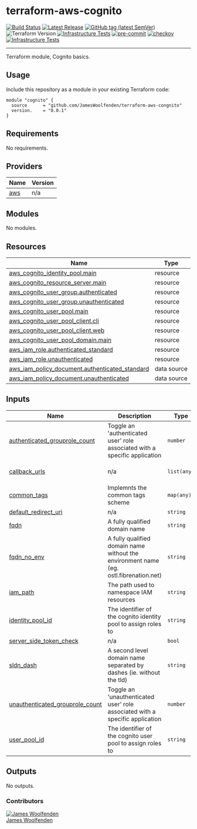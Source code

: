 # terraform-aws-cognito

[![Build Status](https://github.com/JamesWoolfenden/terraform-aws-cognito/workflows/Verify%20and%20Bump/badge.svg?branch=master)](https://github.com/JamesWoolfenden/terraform-aws-cognito)
[![Latest Release](https://img.shields.io/github/release/JamesWoolfenden/terraform-aws-cognito.svg)](https://github.com/JamesWoolfenden/terraform-aws-cognito/releases/latest)
[![GitHub tag (latest SemVer)](https://img.shields.io/github/tag/JamesWoolfenden/terraform-aws-cognito.svg?label=latest)](https://github.com/JamesWoolfenden/terraform-aws-cognito/releases/latest)
![Terraform Version](https://img.shields.io/badge/tf-%3E%3D0.14.0-blue.svg)
[![Infrastructure Tests](https://www.bridgecrew.cloud/badges/github/JamesWoolfenden/terraform-aws-cognito/cis_aws)](https://www.bridgecrew.cloud/link/badge?vcs=github&fullRepo=JamesWoolfenden%2Fterraform-aws-cognito&benchmark=CIS+AWS+V1.2)
[![pre-commit](https://img.shields.io/badge/pre--commit-enabled-brightgreen?logo=pre-commit&logoColor=white)](https://github.com/pre-commit/pre-commit)
[![checkov](https://img.shields.io/badge/checkov-verified-brightgreen)](https://www.checkov.io/)
[![Infrastructure Tests](https://www.bridgecrew.cloud/badges/github/jameswoolfenden/terraform-aws-cognito/general)](https://www.bridgecrew.cloud/link/badge?vcs=github&fullRepo=JamesWoolfenden%2Fterraform-aws-cognito&benchmark=INFRASTRUCTURE+SECURITY)

---

Terraform module, Cognito basics.

## Usage

Include this repository as a module in your existing Terraform code:

```hcl
module "cognito" {
  source      = "github.com/JamesWoolfenden/terraform-aws-congnito"
  version.    = "0.0.1"
}
```

<!-- BEGINNING OF PRE-COMMIT-TERRAFORM DOCS HOOK -->
## Requirements

No requirements.

## Providers

| Name | Version |
|------|---------|
| <a name="provider_aws"></a> [aws](#provider\_aws) | n/a |

## Modules

No modules.

## Resources

| Name | Type |
|------|------|
| [aws_cognito_identity_pool.main](https://registry.terraform.io/providers/hashicorp/aws/latest/docs/resources/cognito_identity_pool) | resource |
| [aws_cognito_resource_server.main](https://registry.terraform.io/providers/hashicorp/aws/latest/docs/resources/cognito_resource_server) | resource |
| [aws_cognito_user_group.authenticated](https://registry.terraform.io/providers/hashicorp/aws/latest/docs/resources/cognito_user_group) | resource |
| [aws_cognito_user_group.unauthenticated](https://registry.terraform.io/providers/hashicorp/aws/latest/docs/resources/cognito_user_group) | resource |
| [aws_cognito_user_pool.main](https://registry.terraform.io/providers/hashicorp/aws/latest/docs/resources/cognito_user_pool) | resource |
| [aws_cognito_user_pool_client.cli](https://registry.terraform.io/providers/hashicorp/aws/latest/docs/resources/cognito_user_pool_client) | resource |
| [aws_cognito_user_pool_client.web](https://registry.terraform.io/providers/hashicorp/aws/latest/docs/resources/cognito_user_pool_client) | resource |
| [aws_cognito_user_pool_domain.main](https://registry.terraform.io/providers/hashicorp/aws/latest/docs/resources/cognito_user_pool_domain) | resource |
| [aws_iam_role.authenticated_standard](https://registry.terraform.io/providers/hashicorp/aws/latest/docs/resources/iam_role) | resource |
| [aws_iam_role.unauthenticated](https://registry.terraform.io/providers/hashicorp/aws/latest/docs/resources/iam_role) | resource |
| [aws_iam_policy_document.authenticated_standard](https://registry.terraform.io/providers/hashicorp/aws/latest/docs/data-sources/iam_policy_document) | data source |
| [aws_iam_policy_document.unauthenticated](https://registry.terraform.io/providers/hashicorp/aws/latest/docs/data-sources/iam_policy_document) | data source |

## Inputs

| Name | Description | Type | Default | Required |
|------|-------------|------|---------|:--------:|
| <a name="input_authenticated_grouprole_count"></a> [authenticated\_grouprole\_count](#input\_authenticated\_grouprole\_count) | Toggle an 'authenticated user' role associated with a specific application | `number` | n/a | yes |
| <a name="input_callback_urls"></a> [callback\_urls](#input\_callback\_urls) | n/a | `list(any)` | <pre>[<br>  "http://example.com"<br>]</pre> | no |
| <a name="input_common_tags"></a> [common\_tags](#input\_common\_tags) | Implemnts the common tags scheme | `map(any)` | n/a | yes |
| <a name="input_default_redirect_uri"></a> [default\_redirect\_uri](#input\_default\_redirect\_uri) | n/a | `string` | `"http://example.com"` | no |
| <a name="input_fqdn"></a> [fqdn](#input\_fqdn) | A fully qualified domain name | `string` | n/a | yes |
| <a name="input_fqdn_no_env"></a> [fqdn\_no\_env](#input\_fqdn\_no\_env) | A fully qualified domain name without the environment name (eg. ostl.fibrenation.net) | `string` | n/a | yes |
| <a name="input_iam_path"></a> [iam\_path](#input\_iam\_path) | The path used to namespace IAM resources | `string` | n/a | yes |
| <a name="input_identity_pool_id"></a> [identity\_pool\_id](#input\_identity\_pool\_id) | The identifier of the cognito identity pool to assign roles to | `string` | n/a | yes |
| <a name="input_server_side_token_check"></a> [server\_side\_token\_check](#input\_server\_side\_token\_check) | n/a | `bool` | `true` | no |
| <a name="input_sldn_dash"></a> [sldn\_dash](#input\_sldn\_dash) | A second level domain name separated by dashes (ie. without the tld) | `string` | n/a | yes |
| <a name="input_unauthenticated_grouprole_count"></a> [unauthenticated\_grouprole\_count](#input\_unauthenticated\_grouprole\_count) | Toggle an 'unauthenticated user' role associated with a specific application | `number` | n/a | yes |
| <a name="input_user_pool_id"></a> [user\_pool\_id](#input\_user\_pool\_id) | The identifier of the cognito user pool to assign roles to | `string` | n/a | yes |

## Outputs

No outputs.
<!-- END OF PRE-COMMIT-TERRAFORM DOCS HOOK -->

### Contributors

[![James Woolfenden][jameswoolfenden_avatar]][jameswoolfenden_homepage]<br/>[James Woolfenden][jameswoolfenden_homepage]

[jameswoolfenden_homepage]: https://github.com/jameswoolfenden
[jameswoolfenden_avatar]: https://github.com/jameswoolfenden.png?size=150
[github]: https://github.com/jameswoolfenden
[linkedin]: https://www.linkedin.com/in/jameswoolfenden/
[twitter]: https://twitter.com/JimWoolfenden
